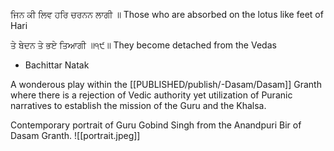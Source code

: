 ਜਿਨ ਕੀ ਲਿਵ ਹਰਿ ਚਰਨਨ ਲਾਗੀ ॥ 
Those who are absorbed on the lotus like feet of Hari 

ਤੇ ਬੇਦਨ ਤੇ ਭਏ ਤਿਆਗੀ ॥੧੯॥ 
They become detached from the Vedas 

- Bachittar Natak 
  
A wonderous play within the [[PUBLISHED/publish/-Dasam/Dasam]] Granth where there is a rejection of Vedic authority yet utilization of Puranic narratives to establish the mission of the Guru and the Khalsa. 

Contemporary portrait of Guru Gobind Singh from the Anandpuri Bir of Dasam Granth. 
![[portrait.jpeg]]